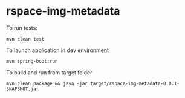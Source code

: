 # rspace-img-metadata

To run tests:

    mvn clean test
    
To launch application in dev environment

    mvn spring-boot:run
    
To build and run from target folder

    mvn clean package && java -jar target/rspace-img-metadata-0.0.1-SNAPSHOT.jar
   